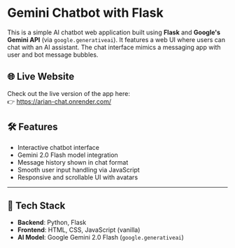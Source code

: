 # Gemini Chatbot with Flask

This is a simple AI chatbot web application built using **Flask** and **Google's Gemini API** (via `google.generativeai`). It features a web UI where users can chat with an AI assistant. The chat interface mimics a messaging app with user and bot message bubbles.

## 🌐 Live Website

Check out the live version of the app here:  
👉 https://arian-chat.onrender.com/

## 🛠️ Features

- Interactive chatbot interface
- Gemini 2.0 Flash model integration
- Message history shown in chat format
- Smooth user input handling via JavaScript
- Responsive and scrollable UI with avatars

---

## 🧰 Tech Stack

- **Backend**: Python, Flask
- **Frontend**: HTML, CSS, JavaScript (vanilla)
- **AI Model**: Google Gemini 2.0 Flash (`google.generativeai`)
